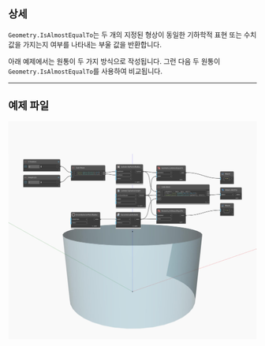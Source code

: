## 상세
`Geometry.IsAlmostEqualTo`는 두 개의 지정된 형상이 동일한 기하학적 표현 또는 수치 값을 가지는지 여부를 나타내는 부울 값을 반환합니다.

아래 예제에서는 원통이 두 가지 방식으로 작성됩니다. 그런 다음 두 원통이 `Geometry.IsAlmostEqualTo`를 사용하여 비교됩니다.
___
## 예제 파일

![Geometry.IsAlmostEqualTo](./Autodesk.DesignScript.Geometry.Geometry.IsAlmostEqualTo_img.jpg)
